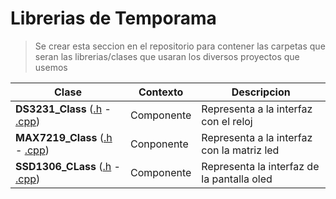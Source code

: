 # Librerias de Temporama

> Se crear esta seccion en el repositorio para contener las carpetas que seran las librerias/clases que usaran los diversos proyectos que usemos

| Clase                                                                             | Contexto   | Descripcion                                |
|-----------------------------------------------------------------------------------|------------|--------------------------------------------|
| **DS3231_Class** ([.h](./src/DS3231_Class.h) - [.cpp](./src/DS3231_Class.cpp))    | Componente | Representa a la interfaz con el reloj      |
| **MAX7219_Class** ([.h](./src/MAX7219_Class.h) - [.cpp](./src/MAX7219_Class.cpp)) | Conponente | Representa a la interfaz con la matriz led |
| **SSD1306_CLass** ([.h](./src/SSD1306_CLass.h) - [.cpp](./src/SSD1306_CLass.cpp)) | Componente | Representa la interfaz de la pantalla oled |